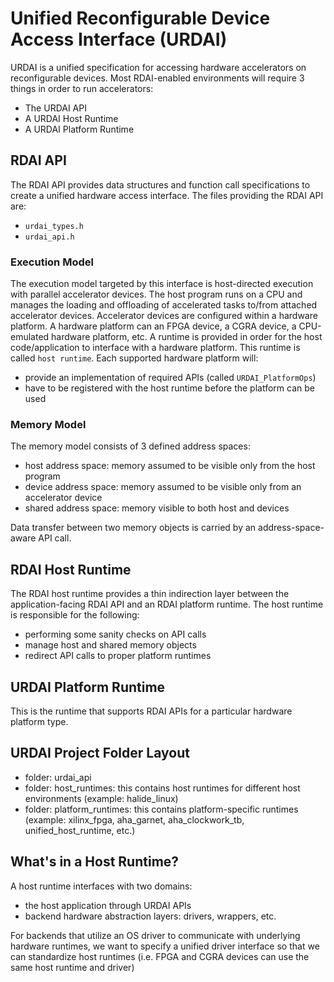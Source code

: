 # Unified Reconfigurable Device Access Interface (URDAI)

URDAI is a unified specification for accessing hardware accelerators on reconfigurable devices. Most RDAI-enabled environments will require 3 things in order to run accelerators:
- The URDAI API
- A URDAI Host Runtime
- A URDAI Platform Runtime

## RDAI API

The RDAI API provides data structures and function call specifications to create a unified hardware access interface. The files providing the RDAI API are:
- `urdai_types.h`
- `urdai_api.h`

### Execution Model
The execution model targeted by this interface is host-directed execution with parallel accelerator devices.
The host program runs on a CPU and manages the loading and offloading of accelerated tasks to/from attached accelerator devices.
Accelerator devices are configured within a hardware platform. A hardware platform can an FPGA device, a CGRA device, a CPU-emulated hardware platform, etc.
A runtime is provided in order for the host code/application to interface with a hardware platform. This runtime is called `host runtime`. 
Each supported hardware platform will:
- provide an implementation of required APIs (called `URDAI_PlatformOps`)
- have to be registered with the host runtime before the platform can be used

### Memory Model

The memory model consists of 3 defined address spaces:
- host address space: memory assumed to be visible only from the host program
- device address space: memory assumed to be visible only from an accelerator device
- shared address space: memory visible to both host and devices

Data transfer between two memory objects is carried by an address-space-aware API call.

## RDAI Host Runtime

The RDAI host runtime provides a thin indirection layer between the application-facing RDAI API and an RDAI platform runtime. The host runtime is responsible for the following:
- performing some sanity checks on API calls
- manage host and shared memory objects
- redirect API calls to proper platform runtimes

## URDAI Platform Runtime

This is the runtime that supports RDAI APIs for a particular hardware platform type.

## URDAI Project Folder Layout
- folder: urdai_api
- folder: host_runtimes: this contains host runtimes for different host environments (example: halide_linux)
- folder: platform_runtimes: this contains platform-specific runtimes (example: xilinx_fpga, aha_garnet, aha_clockwork_tb, unified_host_runtime, etc.)

## What's in a Host Runtime?
A host runtime interfaces with two domains:
- the host application through URDAI APIs
- backend hardware abstraction layers: drivers, wrappers, etc.

For backends that utilize an OS driver to communicate with underlying hardware runtimes, we want to specify a unified driver interface so that we can standardize host runtimes (i.e. FPGA and CGRA devices can use the same host runtime and driver)
